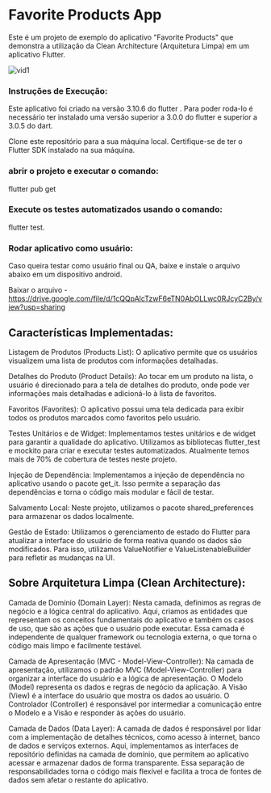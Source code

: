 # Favorite Products App

Este é um projeto de exemplo do aplicativo "Favorite Products" que demonstra a utilização da Clean Architecture (Arquitetura Limpa) em um aplicativo Flutter.

![vid1](https://github.com/DiegoSCastro/favorite_products/assets/66894278/79d52326-6508-46f8-a618-9bdab82178d4)

### Instruções de Execução:

Este aplicativo foi criado na versão 3.10.6 do flutter . Para poder roda-lo é necessário ter instalado uma versão superior a 3.0.0 do flutter e superior a 3.0.5 do dart.

Clone este repositório para a sua máquina local.
Certifique-se de ter o Flutter SDK instalado na sua máquina.

### abrir o projeto e executar o comando:

flutter pub get

### Execute os testes automatizados usando o comando:

flutter test.

### Rodar aplicativo como usuário:

Caso queira testar como usuário final ou QA, baixe e instale o arquivo abaixo em um dispositivo android.

Baixar o arquivo - https://drive.google.com/file/d/1cQQpAlcTzwF6eTN0AbOLLwc0RJcyC2By/view?usp=sharing

## Características Implementadas:

Listagem de Produtos (Products List): O aplicativo permite que os usuários visualizem uma lista de produtos com informações detalhadas.

Detalhes do Produto (Product Details): Ao tocar em um produto na lista, o usuário é direcionado para a tela de detalhes do produto, onde pode ver informações mais detalhadas e adicioná-lo à lista de favoritos.

Favoritos (Favorites): O aplicativo possui uma tela dedicada para exibir todos os produtos marcados como favoritos pelo usuário.

Testes Unitários e de Widget: Implementamos testes unitários e de widget para garantir a qualidade do aplicativo. Utilizamos as bibliotecas flutter_test e mockito para criar e executar testes automatizados. Atualmente temos mais de 70% de cobertura de testes neste projeto.

Injeção de Dependência: Implementamos a injeção de dependência no aplicativo usando o pacote get_it. Isso permite a separação das dependências e torna o código mais modular e fácil de testar.

Salvamento Local: Neste projeto, utilizamos o pacote shared_preferences para armazenar os dados localmente.

Gestão de Estado: Utilizamos o gerenciamento de estado do Flutter para atualizar a interface do usuário de forma reativa quando os dados são modificados. Para isso, utilizamos ValueNotifier e ValueListenableBuilder para refletir as mudanças na UI.

## Sobre Arquitetura Limpa (Clean Architecture):

Camada de Domínio (Domain Layer): Nesta camada, definimos as regras de negócio e a lógica central do aplicativo. Aqui, criamos as entidades que representam os conceitos fundamentais do aplicativo e também os casos de uso, que são as ações que o usuário pode executar. Essa camada é independente de qualquer framework ou tecnologia externa, o que torna o código mais limpo e facilmente testável.

Camada de Apresentação (MVC - Model-View-Controller): Na camada de apresentação, utilizamos o padrão MVC (Model-View-Controller) para organizar a interface do usuário e a lógica de apresentação. O Modelo (Model) representa os dados e regras de negócio da aplicação. A Visão (View) é a interface do usuário que mostra os dados ao usuário. O Controlador (Controller) é responsável por intermediar a comunicação entre o Modelo e a Visão e responder às ações do usuário.

Camada de Dados (Data Layer): A camada de dados é responsável por lidar com a implementação de detalhes técnicos, como acesso à internet, banco de dados e serviços externos. Aqui, implementamos as interfaces de repositório definidas na camada de domínio, que permitem ao aplicativo acessar e armazenar dados de forma transparente. Essa separação de responsabilidades torna o código mais flexível e facilita a troca de fontes de dados sem afetar o restante do aplicativo.